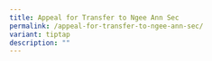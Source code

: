 ```yaml
---
title: Appeal for Transfer to Ngee Ann Sec
permalink: /appeal-for-transfer-to-ngee-ann-sec/
variant: tiptap
description: ""
---
```

